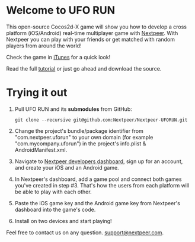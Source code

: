 # Welcome to UFO RUN
This open-source Cocos2d-X game will show you how to develop a cross platform (iOS/Android) real-time multiplayer game with [Nextpeer](https://www.nextpeer.com/). With Nextpeer you can play with your friends or get matched with random players from around the world!

Check the game in [iTunes](https://itunes.apple.com/us/app/nextpeer-ufo-run-multiplayer/id901805404?mt=8) for a quick look!

Read the full [tutorial](https://nextpeer.atlassian.net/wiki/display/NS/How+to+Make+a+Game+Like+Fun+Run+using+Nextpeer) or just go ahead and download the source.

# Trying it out

1. Pull UFO RUN and its **submodules** from GitHub:

	`git clone --recursive git@github.com:Nextpeer/Nextpeer-UFORUN.git`
2. Change the project's bundle/package identifier from "com.nextpeer.uforun" to your own domain (for example "com.mycompany.uforun") in the project's info.plist & AndroidManifest.xml.
3. Navigate to [Nextpeer developers dashboard](https://developers.nextpeer.com), sign up for an account, and create your iOS and an Android game.
4. In Nextpeer's dashboard, add a game pool and connect both games you've created in step #3. That's how the users from each platform will be able to play with each other.
5. Paste the iOS game key and the Android game key from Nextpeer's dashboard into the game's code.
6. Install on two devices and start playing!

Feel free to contact us on any question. [support@nextpeer.com](mailto:support@nextpeer.com).
